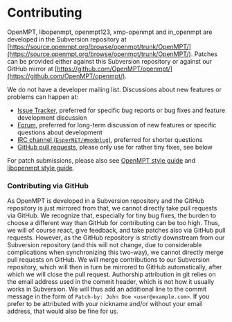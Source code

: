 
Contributing
============

OpenMPT, libopenmpt, openmpt123, xmp-openmpt and in_openmpt are developed in
the Subversion repository at
[https://source.openmpt.org/browse/openmpt/trunk/OpenMPT/](https://source.openmpt.org/browse/openmpt/trunk/OpenMPT/).
Patches can be provided either against this Subversion repository or against our
GitHub mirror at
[https://github.com/OpenMPT/openmpt/](https://github.com/OpenMPT/openmpt/).

We do not have a developer mailing list. Discussions about new features or
problems can happen at:
 *  [Issue Tracker](https://bugs.openmpt.org/), preferred for specific bug
    reports or bug fixes and feature development discussion
 *  [Forum](https://forum.openmpt.org/), preferred for long-term discussion of
    new features or specific questions about development
 *  [IRC channel (`EsperNET/#modplug`)](irc://irc.esper.net:5555/#modplug),
    preferred for shorter questions
 *  [GitHub pull requests](https://github.com/OpenMPT/openmpt/pulls), please
    only use for rather tiny fixes, see below

For patch submissions, please also see
[OpenMPT style guide](openmpt_styleguide.md) and
[libopenmpt style guide](libopenmpt_styleguide.md).

### Contributing via GitHub

As OpenMPT is developed in a Subversion repository and the GitHub repository is
just mirrored from that, we cannot directly take pull requests via GitHub. We
recognize that, especially for tiny bug fixes, the burden to choose a different
way than GitHub for contributing can be too high. Thus, we will of course react,
give feedback, and take patches also via GitHub pull requests. However, as the
GitHub repository is strictly downstream from our Subversion repository (and
this will not change, due to considerable complications when synchronizing this
two-way), we cannot directly merge pull requests on GitHub. We will merge
contributions to our Subversion repository, which will then in turn be mirrored
to GitHub automatically, after which we will close the pull request. Authorship
attribution in git relies on the email address used in the commit header, which
is not how it usually works in Subversion. We will thus add an additional line
to the commit message in the form of `Patch-by: John Doe <user@example.com>`. If
you prefer to be attributed with your nickname and/or without your email
address, that would also be fine for us.

